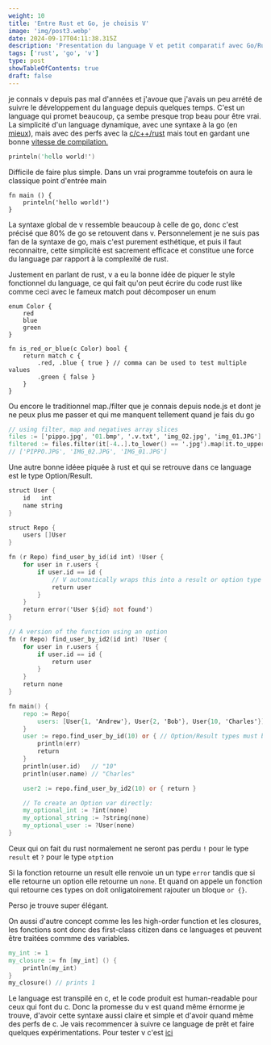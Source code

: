 ```yaml
---
weight: 10
title: 'Entre Rust et Go, je choisis V'
image: 'img/post3.webp'
date: 2024-09-17T04:11:38.315Z
description: 'Presentation du language V et petit comparatif avec Go/Rust en terme de perf et de simplicité'
tags: ['rust', 'go', 'v']
type: post
showTableOfContents: true
draft: false
---
```


je connais v depuis pas mal d'années et j'avoue que j'avais un peu arrété de suivre le développement du language depuis quelques temps. C'est un language qui promet beaucoup, ça sembe presque trop beau pour être vrai. La simplicité d'un language dynamique, avec une syntaxe à la go (en [mieux](https://github.com/vlang/v/wiki/V-for-Go-developers)), mais avec des perfs avec la [c/c++/rust](https://vlang.io/compare) mais tout en gardant une bonne [vitesse de compilation.](https://vlang.io/compilation_speed)

```v
printeln('hello world!')
```

Difficile de faire plus simple. Dans un vrai programme toutefois on aura le classique point d'entrée main

```
fn main () {
    printeln('hello world!')
}
```

La syntaxe global de v ressemble beaucoup à celle de go, donc c'est précisé que 80% de go se retouvent dans v. Personnelement je ne suis pas fan de la syntaxe de go, mais c'est purement esthétique, et puis il faut reconnaitre, cette simplicité est sacrement efficace et constitue une force du language par rapport à la complexité de rust.

Justement en parlant de rust, v a eu la bonne idée de piquer le style fonctionnel du language, ce qui fait qu'on peut écrire du code rust like comme ceci avec le fameux match pout décomposer un enum

```
enum Color {
    red
    blue
    green
}

fn is_red_or_blue(c Color) bool {
    return match c {
        .red, .blue { true } // comma can be used to test multiple values
        .green { false }
    }
}
```

Ou encore le traditionnel map./filter que je connais depuis node.js et dont je ne peux plus me passer et qui me manquent tellement quand je fais du go

```v
// using filter, map and negatives array slices
files := ['pippo.jpg', '01.bmp', '.v.txt', 'img_02.jpg', 'img_01.JPG']
filtered := files.filter(it[-4..].to_lower() == '.jpg').map(it.to_upper())
// ['PIPPO.JPG', 'IMG_02.JPG', 'IMG_01.JPG']
```

Une autre bonne idéee piquée à rust et qui se retrouve dans ce language est le type Option/Result.

```v
struct User {
    id   int
    name string
}

struct Repo {
    users []User
}

fn (r Repo) find_user_by_id(id int) !User {
    for user in r.users {
        if user.id == id {
            // V automatically wraps this into a result or option type
            return user
        }
    }
    return error('User ${id} not found')
}

// A version of the function using an option
fn (r Repo) find_user_by_id2(id int) ?User {
    for user in r.users {
        if user.id == id {
            return user
        }
    }
    return none
}

fn main() {
    repo := Repo{
        users: [User{1, 'Andrew'}, User{2, 'Bob'}, User{10, 'Charles'}]
    }
    user := repo.find_user_by_id(10) or { // Option/Result types must be handled by `or` block
        println(err)
        return
    }
    println(user.id)   // "10"
    println(user.name) // "Charles"

    user2 := repo.find_user_by_id2(10) or { return }

    // To create an Option var directly:
    my_optional_int := ?int(none)
    my_optional_string := ?string(none)
    my_optional_user := ?User(none)
}
```

Ceux qui on fait du rust normalement ne seront pas perdu `!` pour le type `result` et `?` pour le type `otption`

Si la fonction retourne un result elle renvoie un un type `error` tandis que si elle retourne un option elle retourne un `none`.
Et quand on appele un fonction qui retourne ces types on doit onligatoirement rajouter un bloque `or {}`.

Perso je trouve super élégant.

On aussi d'autre concept comme les les high-order function et les closures, les fonctions sont donc des first-class citizen dans ce languages et peuvent être traitées commme des variables.

```v
my_int := 1
my_closure := fn [my_int] () {
    println(my_int)
}
my_closure() // prints 1
```

Le language est transpilé en c, et le code produit est human-readable pour ceux qui font du c. Donc la promesse du v est quand même érnorme je trouve, d'avoir cette syntaxe aussi claire et simple et d'avoir quand même des perfs de c. Je vais recommencer à suivre ce language de prêt et faire quelques expérimentations. Pour tester v c'est [ici](https://vlang.io/)
